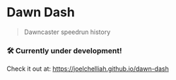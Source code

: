 # Dawn Dash
> Dawncaster speedrun history

### 🛠 Currently under development!
Check it out at: https://joelchelliah.github.io/dawn-dash
